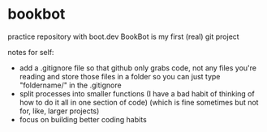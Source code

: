 # bookbot
practice repository with boot.dev
BookBot is my first (real) git project

notes for self:
- add a .gitignore file so that github only grabs code, not any files you're reading and store those files in a folder so you can just type "foldername/" in the .gitignore
- split processes into smaller functions
(I have a bad habit of thinking of how to do it all in one section of code)
(which is fine sometimes but not for, like, larger projects)
- focus on building better coding habits
